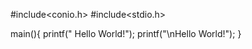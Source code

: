 #include<conio.h>
#include<stdio.h>

main(){
  printf(" Hello World!");
  printf("\nHello World!");
}

